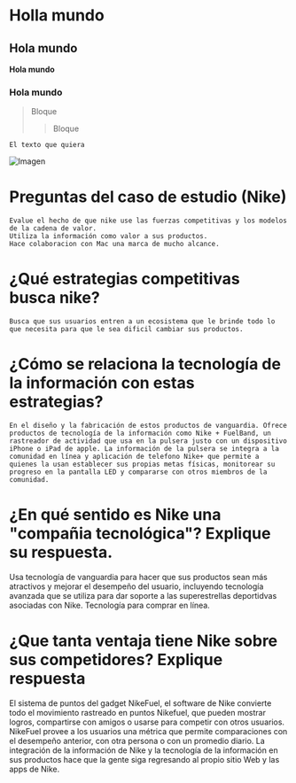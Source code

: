 # Holla mundo
## Hola mundo
**Hola mundo**
### Hola mundo
> Bloque
>> Bloque
    
    El texto que quiera

![Imagen]()

# Preguntas del caso de estudio (Nike)

    Evalue el hecho de que nike use las fuerzas competitivas y los modelos de la cadena de valor.
    Utiliza la información como valor a sus productos.
    Hace colaboracion con Mac una marca de mucho alcance.


# ¿Qué estrategias competitivas busca nike? 
    Busca que sus usuarios entren a un ecosistema que le brinde todo lo que necesita para que le sea dificil cambiar sus productos.

# ¿Cómo se relaciona la tecnología de la información con estas estrategias?
    En el diseño y la fabricación de estos productos de vanguardia. Ofrece productos de tecnología de la información como Nike + FuelBand, un rastreador de actividad que usa en la pulsera justo con un dispositivo iPhone o iPad de apple. La información de la pulsera se integra a la comunidad en línea y aplicación de telefono Nike+ que permite a quienes la usan establecer sus propias metas físicas, monitorear su progreso en la pantalla LED y compararse con otros miembros de la comunidad.


# ¿En qué sentido es Nike una "compañia tecnológica"? Explique su respuesta.
Usa tecnología de vanguardia para hacer que sus productos sean más atractivos y mejorar el desempeño del usuario, incluyendo tecnología avanzada que se utiliza para dar soporte a las superestrellas deportidvas asociadas con Nike.
Tecnología para comprar en línea.


# ¿Que tanta ventaja tiene Nike sobre sus competidores? Explique respuesta
El sistema de puntos del gadget NikeFuel, el software de Nike convierte todo el movimiento rastreado en puntos Nikefuel, que pueden mostrar logros, compartirse con amigos o usarse para competir con otros usuarios. NikeFuel provee a los usuarios una métrica que permite comparaciones con el desempeño anterior, con otra persona o con un promedio diario. La integración de la información de Nike y la tecnología de la información en sus productos hace que la gente siga regresando al propio sitio Web y las apps de Nike.
